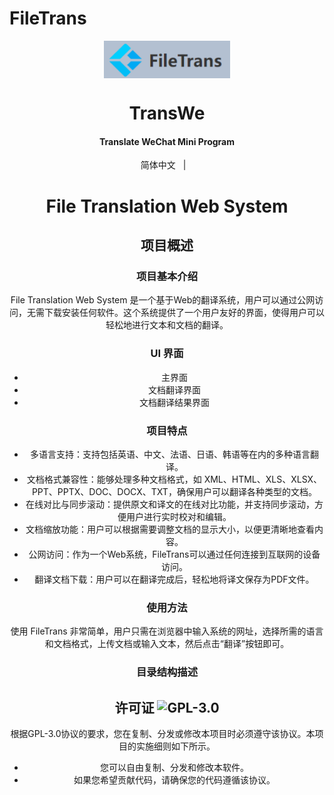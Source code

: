 # FileTrans

<div align="center">
    <img src="./pics/icon.png" align="center" width = "40%">
</div>
<div align = "center">
	<h1 align = "center">TransWe</h1>    
    <h4 align = "center">Translate WeChat Mini Program</h4>
    简体中文
	&nbsp;&nbsp;| &nbsp;&nbsp;

    
# File Translation Web System

## 项目概述

### 项目基本介绍

File Translation Web System 是一个基于Web的翻译系统，用户可以通过公网访问，无需下载安装任何软件。这个系统提供了一个用户友好的界面，使得用户可以轻松地进行文本和文档的翻译。

### UI 界面

- 主界面
- 文档翻译界面
- 文档翻译结果界面


### 项目特点

- 多语言支持：支持包括英语、中文、法语、日语、韩语等在内的多种语言翻译。
- 文档格式兼容性：能够处理多种文档格式，如 XML、HTML、XLS、XLSX、PPT、PPTX、DOC、DOCX、TXT，确保用户可以翻译各种类型的文档。
- 在线对比与同步滚动：提供原文和译文的在线对比功能，并支持同步滚动，方便用户进行实时校对和编辑。
- 文档缩放功能：用户可以根据需要调整文档的显示大小，以便更清晰地查看内容。
- 公网访问：作为一个Web系统，FileTrans可以通过任何连接到互联网的设备访问。
- 翻译文档下载：用户可以在翻译完成后，轻松地将译文保存为PDF文件。

### 使用方法

使用 FileTrans 非常简单，用户只需在浏览器中输入系统的网址，选择所需的语言和文档格式，上传文档或输入文本，然后点击“翻译”按钮即可。


### 目录结构描述


## 许可证 ![GPL-3.0](https://img.shields.io/badge/license-GPL--3.0-orange%29)

根据GPL-3.0协议的要求，您在复制、分发或修改本项目时必须遵守该协议。本项目的实施细则如下所示。

* 您可以自由复制、分发和修改本软件。
* 如果您希望贡献代码，请确保您的代码遵循该协议。
